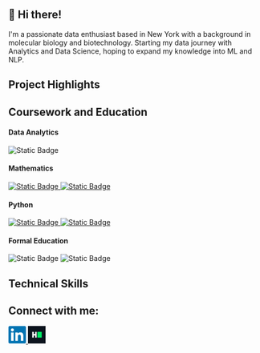 ## 👋 Hi there!
I'm a passionate data enthusiast based in New York with a background in molecular biology and biotechnology. Starting my data journey with Analytics and Data Science, hoping to expand my knowledge into ML and NLP. 
## Project Highlights

## Coursework and Education
#### Data Analytics
<a>
    <img alt="Static Badge" src="https://img.shields.io/badge/Data_Analytics-white?style=for-the-badge&logo=Columbia&label=Columbia%20University&labelColor=%23001457&color=%23EFEFEF" height="25px"/>
</a>

#### Mathematics
<a href="https://www.codecademy.com/profiles/androo_cheng/certificates/5fd12100603a6c0012428fe7">
    <img alt="Static Badge" src="https://img.shields.io/badge/Statistics_for_python-white?style=for-the-badge&logo=Codecademy&logoColor=%23192F44&labelColor=%23EFEFEF&color=%23192F44" height="25px"/>
</a>

<a href="https://www.codecademy.com/profiles/androo_cheng/certificates/60fae94455bc86001687f1d9">
    <img alt="Static Badge" src="https://img.shields.io/badge/fundamental_math_for_data_science-white?style=for-the-badge&logo=Codecademy&logoColor=%23192F44&labelColor=%23EFEFEF&color=%23192F44" height="25px"/>
</a>

#### Python
<a href="https://www.codecademy.com/profiles/androo_cheng/certificates/ac83e31a3e114189849dd4ee714834eb">
    <img alt="Static Badge" src="https://img.shields.io/badge/python_for_data_science-white?style=for-the-badge&logo=Codecademy&logoColor=%23192F44&labelColor=%23EFEFEF&color=%23192F44" height="25px"/>
</a>

<a href="https://www.codecademy.com/profiles/androo_cheng/certificates/ac83e31a3e114189849dd4ee714834eb">
    <img alt="Static Badge" src="https://img.shields.io/badge/Analyze_data_with_python-white?style=for-the-badge&logo=Codecademy&logoColor=%23192F44&labelColor=%23EFEFEF&color=%23192F44" height="25px"/>
</a>

#### Formal Education
<a>
    <img alt="Static Badge" src="https://img.shields.io/badge/MA_Biotechnology-white?style=for-the-badge&logo=Hunter%20College&label=Hunter%20College&labelColor=%23351C65&color=%23EFEFEF" height="25px"/>
</a>

<a>
    <img alt="Static Badge" src="https://img.shields.io/badge/BA_Biological_science-white?style=for-the-badge&logo=Hunter%20College&label=Hunter%20College&labelColor=%23351C65&color=%23EFEFEF" height="25px"/>
</a>

## Technical Skills

## Connect with me:
<a href="https://www.linkedin.com/in/andrew-cheng14/">
    <img src="https://github.com/anderoos/anderoos/blob/main/Assets/Logos/LinkedIn_logo_initials.png" alt="Andrew Cheng| LinkedIn" width="35px"/>
</a>
<a href="https://www.hackerrank.com/profile/andrewcheng94">
    <img src="https://github.com/anderoos/anderoos/blob/main/Assets/Logos/800px-HackerRank_Icon-1000px.png" alt="HackerRank Profile" width="35px"/>
</a>
